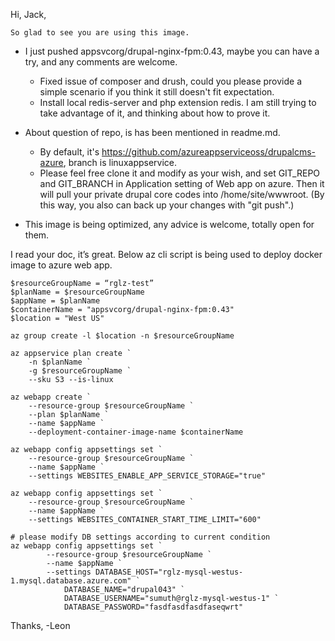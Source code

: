 Hi, Jack,

	So glad to see you are using this image.

- I just pushed appsvcorg/drupal-nginx-fpm:0.43, maybe you can have a try, and any comments are welcome.

    - Fixed issue of composer and drush, could you please provide a simple scenario if you think it still doesn't fit expectation.
    - Install local redis-server and php extension redis. I am still trying to take advantage of it, and thinking about how to prove it.

-  About question of repo, is has been mentioned in readme.md.

    - By default, it's https://github.com/azureappserviceoss/drupalcms-azure, branch is linuxappservice.
    - Please feel free clone it and modify as your wish, and set GIT_REPO and GIT_BRANCH in Application setting of Web app on azure. Then it will pull your private drupal core codes into /home/site/wwwroot. (By this way, you also can back up your changes with "git push".)

- This image is being optimized, any advice is welcome, totally open for them.

I read your doc, it’s great. Below az cli script is being used to deploy docker image to azure web app.

```
$resourceGroupName = “rglz-test”
$planName = $resourceGroupName
$appName = $planName
$containerName = "appsvcorg/drupal-nginx-fpm:0.43"
$location = "West US"

az group create -l $location -n $resourceGroupName

az appservice plan create `
    -n $planName `
    -g $resourceGroupName `
    --sku S3 --is-linux 

az webapp create `
    --resource-group $resourceGroupName `
    --plan $planName `
    --name $appName `
    --deployment-container-image-name $containerName

az webapp config appsettings set `
    --resource-group $resourceGroupName `
    --name $appName `
    --settings WEBSITES_ENABLE_APP_SERVICE_STORAGE="true"

az webapp config appsettings set `
    --resource-group $resourceGroupName `
    --name $appName `
    --settings WEBSITES_CONTAINER_START_TIME_LIMIT="600"

# please modify DB settings according to current condition
az webapp config appsettings set `
        --resource-group $resourceGroupName `
        --name $appName `
        --settings DATABASE_HOST="rglz-mysql-westus-1.mysql.database.azure.com" `
            DATABASE_NAME="drupal043" `
            DATABASE_USERNAME="sumuth@rglz-mysql-westus-1" `
            DATABASE_PASSWORD="fasdfasdfasdfaseqwrt"
```

    

Thanks,
-Leon

